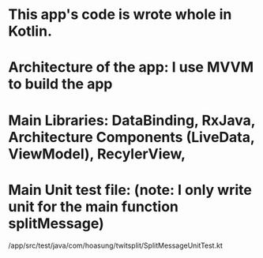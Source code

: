 # This app's code is wrote whole in Kotlin.

# Architecture of the app: I use MVVM to build the app

# Main Libraries: DataBinding, RxJava, Architecture Components (LiveData, ViewModel), RecylerView,

# Main Unit test file: (note: I only write unit for the main function splitMessage)
/app/src/test/java/com/hoasung/twitsplit/SplitMessageUnitTest.kt